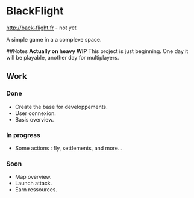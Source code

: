# BlackFlight
http://back-flight.fr - not yet

A simple game in a a complexe space.


##Notes
**Actually on heavy WIP**
This project is just beginning. One day it will be playable, another day for multiplayers.


## Work
### Done
- Create the base for developpements.
- User connexion.
- Basis overview.

### In progress
- Some actions : fly, settlements, and more...

### Soon
- Map overview.
- Launch attack.
- Earn ressources.